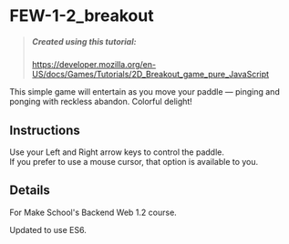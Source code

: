 # FEW-1-2_breakout
> ##### Created using this tutorial:
> https://developer.mozilla.org/en-US/docs/Games/Tutorials/2D_Breakout_game_pure_JavaScript

This simple game will entertain as you move your paddle — pinging and ponging with reckless abandon. Colorful delight!

## Instructions
Use your Left and Right arrow keys to control the paddle.  
If you prefer to use a mouse cursor, that option is available to you.

## Details
For Make School's Backend Web 1.2 course.

Updated to use ES6.
